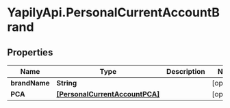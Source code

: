 # YapilyApi.PersonalCurrentAccountBrand

## Properties
Name | Type | Description | Notes
------------ | ------------- | ------------- | -------------
**brandName** | **String** |  | [optional] 
**PCA** | [**[PersonalCurrentAccountPCA]**](PersonalCurrentAccountPCA.md) |  | [optional] 


